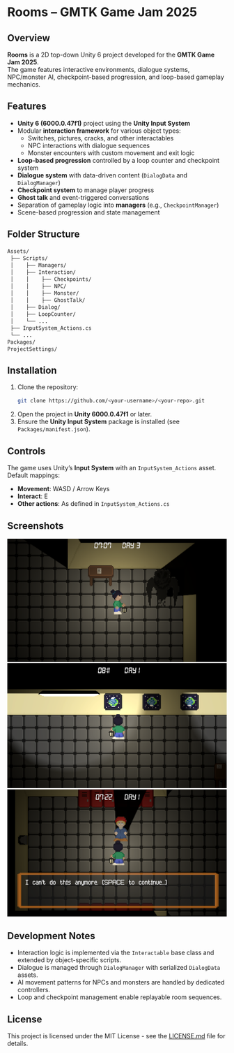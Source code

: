 # Rooms – GMTK Game Jam 2025

## Overview
**Rooms** is a 2D top-down Unity 6 project developed for the **GMTK Game Jam 2025**.  
The game features interactive environments, dialogue systems, NPC/monster AI, checkpoint-based progression, and loop-based gameplay mechanics.

## Features
- **Unity 6 (6000.0.47f1)** project using the **Unity Input System**  
- Modular **interaction framework** for various object types:
  - Switches, pictures, cracks, and other interactables
  - NPC interactions with dialogue sequences
  - Monster encounters with custom movement and exit logic
- **Loop-based progression** controlled by a loop counter and checkpoint system
- **Dialogue system** with data-driven content (`DialogData` and `DialogManager`)
- **Checkpoint system** to manage player progress
- **Ghost talk** and event-triggered conversations
- Separation of gameplay logic into **managers** (e.g., `CheckpointManager`)
- Scene-based progression and state management

## Folder Structure
```
Assets/
 ├── Scripts/
 │    ├── Managers/
 │    ├── Interaction/
 │    │    ├── Checkpoints/
 │    │    ├── NPC/
 │    │    ├── Monster/
 │    │    ├── GhostTalk/
 │    ├── Dialog/
 │    ├── LoopCounter/
 │    └── ...
 ├── InputSystem_Actions.cs
 └── ...
Packages/
ProjectSettings/
```

## Installation
1. Clone the repository:
   ```bash
   git clone https://github.com/<your-username>/<your-repo>.git
   ```
2. Open the project in **Unity 6000.0.47f1** or later.
3. Ensure the **Unity Input System** package is installed (see `Packages/manifest.json`).

## Controls
The game uses Unity’s **Input System** with an `InputSystem_Actions` asset. Default mappings:
- **Movement**: WASD / Arrow Keys
- **Interact**: E
- **Other actions**: As defined in `InputSystem_Actions.cs`

## Screenshots
![Screenshot 1](./Screenshots/Screenshot_1.png) 
![Screenshot 2](./Screenshots/Screenshot_4.png) 
![Screenshot 2](./Screenshots/Screenshot_6.png)

## Development Notes
- Interaction logic is implemented via the `Interactable` base class and extended by object-specific scripts.
- Dialogue is managed through `DialogManager` with serialized `DialogData` assets.
- AI movement patterns for NPCs and monsters are handled by dedicated controllers.
- Loop and checkpoint management enable replayable room sequences.

## License
This project is licensed under the MIT License - see the [LICENSE.md](LICENSE.md) file for details.
